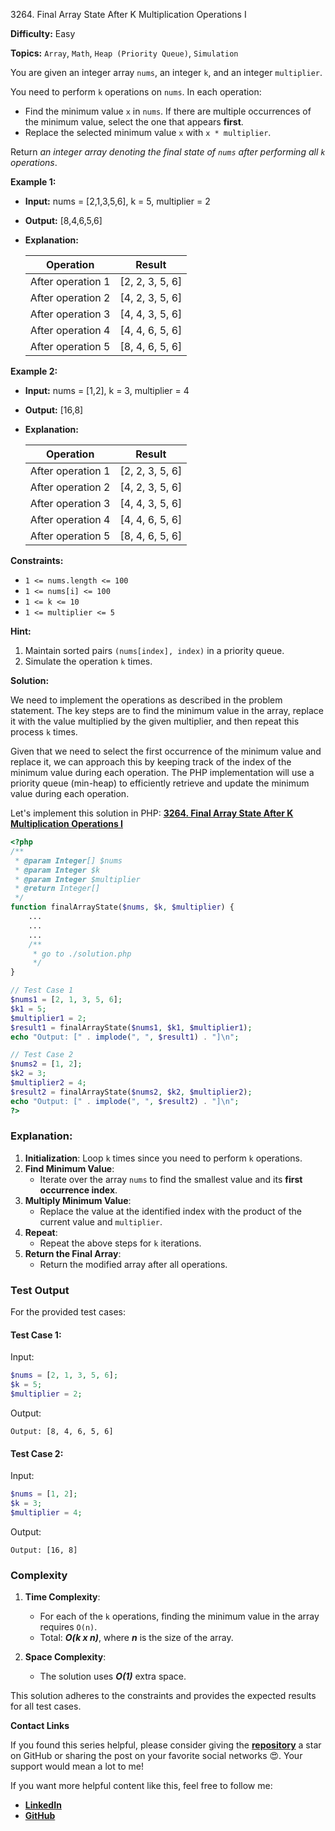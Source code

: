 3264\. Final Array State After K Multiplication Operations I

**Difficulty:** Easy

**Topics:** `Array`, `Math`, `Heap (Priority Queue)`, `Simulation`

You are given an integer array `nums`, an integer `k`, and an integer `multiplier`.

You need to perform `k` operations on `nums`. In each operation:

- Find the minimum value `x` in `nums`. If there are multiple occurrences of the minimum value, select the one that appears **first**.
- Replace the selected minimum value `x` with `x * multiplier`.

Return _an integer array denoting the final state of `nums` after performing all `k` operations_.

**Example 1:**

- **Input:** nums = [2,1,3,5,6], k = 5, multiplier = 2
- **Output:** [8,4,6,5,6]
- **Explanation:**

  | Operation         | Result          |
  |-------------------|-----------------|
  | After operation 1 | [2, 2, 3, 5, 6] |
  | After operation 2 | [4, 2, 3, 5, 6] |
  | After operation 3 | [4, 4, 3, 5, 6] |
  | After operation 4 | [4, 4, 6, 5, 6] |
  | After operation 5 | [8, 4, 6, 5, 6] |


**Example 2:**

- **Input:** nums = [1,2], k = 3, multiplier = 4
- **Output:** [16,8]
- **Explanation:**

  | Operation         | Result          |
    |-------------------|-----------------|
  | After operation 1 | [2, 2, 3, 5, 6] |
  | After operation 2 | [4, 2, 3, 5, 6] |
  | After operation 3 | [4, 4, 3, 5, 6] |
  | After operation 4 | [4, 4, 6, 5, 6] |
  | After operation 5 | [8, 4, 6, 5, 6] |



**Constraints:**

- `1 <= nums.length <= 100`
- `1 <= nums[i] <= 100`
- `1 <= k <= 10`
- `1 <= multiplier <= 5`


**Hint:**
1. Maintain sorted pairs `(nums[index], index)` in a priority queue.
2. Simulate the operation `k` times.



**Solution:**

We need to implement the operations as described in the problem statement. The key steps are to find the minimum value in the array, replace it with the value multiplied by the given multiplier, and then repeat this process `k` times.

Given that we need to select the first occurrence of the minimum value and replace it, we can approach this by keeping track of the index of the minimum value during each operation. The PHP implementation will use a priority queue (min-heap) to efficiently retrieve and update the minimum value during each operation.

Let's implement this solution in PHP: **[3264. Final Array State After K Multiplication Operations I](https://github.com/mah-shamim/leet-code-in-php/tree/main/algorithms/003264-final-array-state-after-k-multiplication-operations-i/solution.php)**

```php
<?php
/**
 * @param Integer[] $nums
 * @param Integer $k
 * @param Integer $multiplier
 * @return Integer[]
 */
function finalArrayState($nums, $k, $multiplier) {
    ...
    ...
    ...
    /**
     * go to ./solution.php
     */
}

// Test Case 1
$nums1 = [2, 1, 3, 5, 6];
$k1 = 5;
$multiplier1 = 2;
$result1 = finalArrayState($nums1, $k1, $multiplier1);
echo "Output: [" . implode(", ", $result1) . "]\n";

// Test Case 2
$nums2 = [1, 2];
$k2 = 3;
$multiplier2 = 4;
$result2 = finalArrayState($nums2, $k2, $multiplier2);
echo "Output: [" . implode(", ", $result2) . "]\n";
?>
```

### Explanation:


1. **Initialization**: Loop `k` times since you need to perform `k` operations.
2. **Find Minimum Value**:
   - Iterate over the array `nums` to find the smallest value and its **first occurrence index**.
3. **Multiply Minimum Value**:
   - Replace the value at the identified index with the product of the current value and `multiplier`.
4. **Repeat**:
   - Repeat the above steps for `k` iterations.
5. **Return the Final Array**:
   - Return the modified array after all operations.

### Test Output

For the provided test cases:

#### Test Case 1:
Input:
```php
$nums = [2, 1, 3, 5, 6];
$k = 5;
$multiplier = 2;
```
Output:
```text
Output: [8, 4, 6, 5, 6]
```

#### Test Case 2:
Input:
```php
$nums = [1, 2];
$k = 3;
$multiplier = 4;
```
Output:
```text
Output: [16, 8]
```

### Complexity

1. **Time Complexity**:
   - For each of the `k` operations, finding the minimum value in the array requires `O(n)`.
   - Total: _**O(k x n)**_, where _**n**_ is the size of the array.

2. **Space Complexity**:
   - The solution uses _**O(1)**_ extra space.

This solution adheres to the constraints and provides the expected results for all test cases.

**Contact Links**

If you found this series helpful, please consider giving the **[repository](https://github.com/mah-shamim/leet-code-in-php)** a star on GitHub or sharing the post on your favorite social networks 😍. Your support would mean a lot to me!

If you want more helpful content like this, feel free to follow me:

- **[LinkedIn](https://www.linkedin.com/in/arifulhaque/)**
- **[GitHub](https://github.com/mah-shamim)**
